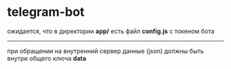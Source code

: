# telegram-bot
ожидается, что в директории **app/** есть файл **config.js** с токеном бота        

----

при обращении на внутренний сервер данные (json) должны быть внутри общего ключа **data**        
